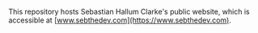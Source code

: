 This repository hosts Sebastian Hallum Clarke's public website, which is accessible at [www.sebthedev.com](https://www.sebthedev.com).
